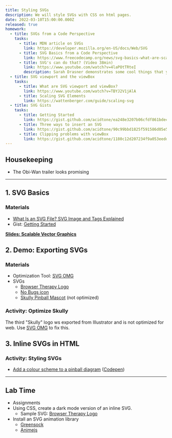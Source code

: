 ```yaml
---
title: Styling SVGs
description: We will style SVGs with CSS on html pages.
date: 2022-03-10T15:00:00.000Z
released: true
homework:
  - title: SVGs from a Code Perspective
    tasks:
      - title: MDN article on SVGs
        link: https://developer.mozilla.org/en-US/docs/Web/SVG
      - title: SVG Basics from a Code Perspective
        link: https://www.freecodecamp.org/news/svg-basics-what-are-scalable-vector-graphics-and-how-do-you-use-them/
      - title: SVG's can do that? (Video 38min)
        link: https://www.youtube.com/watch?v=4laPOtTRteI
        description: Sarah Drasner demonstrates some cool things that you can do with SVGs in web development at a conference.
  - title: SVG viewport and the viewBox
    tasks: 
      - title: What are SVG viewport and viewBox?
        link: https://www.youtube.com/watch?v=TBYJ2V1jAlA
      - title: Scaling SVG Elements
        link: https://wattenberger.com/guide/scaling-svg
  - title: SVG Gists
    tasks: 
      - title: Getting Started
        link: https://gist.github.com/acidtone/ea248e3207b06cfdf861bdec06816fb9
      - title: Three ways to insert an SVG
        link: https://gist.github.com/acidtone/90c99bbd1825f591586d05e5419d711f
      - title: Clipping problems with viewBox
        link: https://gist.github.com/acidtone/1180c12d207234f9a053eedda981ddf9
---
```


## Housekeeping
- The Obi-Wan trailer looks promising

---

## 1. SVG Basics
### Materials
- [What Is an SVG File? SVG Image and Tags Explained](https://www.freecodecamp.org/news/svg-basics-what-are-scalable-vector-graphics-and-how-do-you-use-them/)
- Gist: [Getting Started](https://gist.github.com/acidtone/ea248e3207b06cfdf861bdec06816fb9)

**[Slides: Scalable Vector Graphics](https://sait-wbdv.github.io/slides/w22/cpnt262/svgs.html)**

## 2. Demo: Exporting SVGs
### Materials
- Optimization Tool: [SVG OMG](https://jakearchibald.github.io/svgomg/)
- SVGs
    - [Browser Therapy Logo](https://github.com/sait-wbdv/sample-code/blob/master/assets/images/logos/browser-therapy.svg)
    - [No Bugs icon](https://github.com/sait-wbdv/sample-code/blob/master/assets/images/logos/no-bugs.svg)
    - [Skully Pinball Mascot](https://github.com/sait-wbdv/sample-code/blob/master/assets/images/logos/skully.svg) (not optimized)

### Activity: Optimize Skully
The third "Skully" logo ws exported from Illustrator and is not optimized for web. Use [SVG OMG](https://jakearchibald.github.io/svgomg/) to fix this.

## 3. Inline SVGs in HTML
### Activity: Styling SVGs
- [Add a colour scheme to a pinball diagram](https://gist.github.com/acidtone/118f11cd417a7b20fb4f6976f36767a1) ([Codepen](https://codepen.io/acidtone/pen/QWGERKm))

---

## Lab Time
- Assignments
- Using CSS, create a dark mode version of an inline SVG.
    - Sample SVG: [Browser Therapy Logo](https://github.com/sait-wbdv/sample-code/blob/master/assets/images/logos/browser-therapy.svg)
- Install an SVG animation library
    - [Greensock](https://greensock.com/)
    - [Animejs](https://animejs.com/)

<home-work :home-work="homework">
</home-work>

